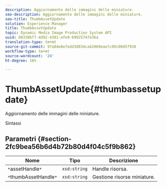 ```yaml
---
description: Aggiornamento delle immagini delle miniature.
seo-description: Aggiornamento delle immagini delle miniature.
seo-title: ThumbAssetUpdate
solution: Experience Manager
title: ThumbAssetUpdate
topic: Dynamic Media Image Production System API
uuid: 08330bf7-4d92-4301-afe9-69925747e36a
translation-type: tm+mt
source-git-commit: 97a84e8e7edd3d834ca42069eae7c09c00d57938
workflow-type: tm+mt
source-wordcount: '24'
ht-degree: 16%

---
```



# ThumbAssetUpdate{#thumbassetupdate}

Aggiornamento delle immagini delle miniature.

Sintassi

## Parametri {#section-2fc9bea56b6d4b72b80d4f04c5f9b862}

| Nome | Tipo | Descrizione |
|---|---|---|
| `*`assetHandle`*` | `xsd:string` | Handle risorsa. |
| `*`thumbAssetHandle`*` | `xsd:string` | Gestione risorse miniature. |

